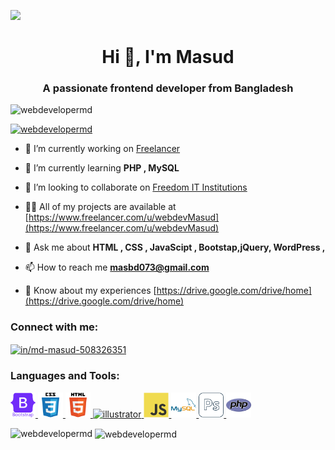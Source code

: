 <img src="![bag banner](https://github.com/user-attachments/assets/16c7a899-1567-447d-a3d4-3cc0eb4cca75)
">
<h1 align="center">Hi 👋, I'm Masud</h1>
<h3 align="center">A passionate frontend developer from Bangladesh</h3>

<p align="left"> <img src="https://komarev.com/ghpvc/?username=webdevelopermd&label=Profile%20views&color=0e75b6&style=flat" alt="webdevelopermd" /> </p>

<p align="left"> <a href="https://github.com/ryo-ma/github-profile-trophy"><img src="https://github-profile-trophy.vercel.app/?username=webdevelopermd" alt="webdevelopermd" /></a> </p>

- 🔭 I’m currently working on [Freelancer](https://www.freelancer.com/u/webdevMasud)

- 🌱 I’m currently learning **PHP , MySQL**

- 👯 I’m looking to collaborate on [Freedom IT Institutions](https://freedomitinstitutions.com/)

- 👨‍💻 All of my projects are available at [https://www.freelancer.com/u/webdevMasud](https://www.freelancer.com/u/webdevMasud)

- 💬 Ask me about **HTML , CSS , JavaScipt , Bootstap,jQuery, WordPress ,**

- 📫 How to reach me **masbd073@gmail.com**

- 📄 Know about my experiences [https://drive.google.com/drive/home](https://drive.google.com/drive/home)

<h3 align="left">Connect with me:</h3>
<p align="left">
<a href="https://linkedin.com/in/in/md-masud-508326351" target="blank"><img align="center" src="https://raw.githubusercontent.com/rahuldkjain/github-profile-readme-generator/master/src/images/icons/Social/linked-in-alt.svg" alt="in/md-masud-508326351" height="30" width="40" /></a>
</p>

<h3 align="left">Languages and Tools:</h3>
<p align="left"> <a href="https://getbootstrap.com" target="_blank" rel="noreferrer"> <img src="https://raw.githubusercontent.com/devicons/devicon/master/icons/bootstrap/bootstrap-plain-wordmark.svg" alt="bootstrap" width="40" height="40"/> </a> <a href="https://www.w3schools.com/css/" target="_blank" rel="noreferrer"> <img src="https://raw.githubusercontent.com/devicons/devicon/master/icons/css3/css3-original-wordmark.svg" alt="css3" width="40" height="40"/> </a> <a href="https://www.w3.org/html/" target="_blank" rel="noreferrer"> <img src="https://raw.githubusercontent.com/devicons/devicon/master/icons/html5/html5-original-wordmark.svg" alt="html5" width="40" height="40"/> </a> <a href="https://www.adobe.com/in/products/illustrator.html" target="_blank" rel="noreferrer"> <img src="https://www.vectorlogo.zone/logos/adobe_illustrator/adobe_illustrator-icon.svg" alt="illustrator" width="40" height="40"/> </a> <a href="https://developer.mozilla.org/en-US/docs/Web/JavaScript" target="_blank" rel="noreferrer"> <img src="https://raw.githubusercontent.com/devicons/devicon/master/icons/javascript/javascript-original.svg" alt="javascript" width="40" height="40"/> </a> <a href="https://www.mysql.com/" target="_blank" rel="noreferrer"> <img src="https://raw.githubusercontent.com/devicons/devicon/master/icons/mysql/mysql-original-wordmark.svg" alt="mysql" width="40" height="40"/> </a> <a href="https://www.photoshop.com/en" target="_blank" rel="noreferrer"> <img src="https://raw.githubusercontent.com/devicons/devicon/master/icons/photoshop/photoshop-line.svg" alt="photoshop" width="40" height="40"/> </a> <a href="https://www.php.net" target="_blank" rel="noreferrer"> <img src="https://raw.githubusercontent.com/devicons/devicon/master/icons/php/php-original.svg" alt="php" width="40" height="40"/> </a> </p>

<p><img align="left" src="https://github-readme-stats.vercel.app/api/top-langs?username=webdevelopermd&show_icons=true&locale=en&layout=compact" alt="webdevelopermd" /></p>

<p>&nbsp;<img align="center" src="https://github-readme-stats.vercel.app/api?username=webdevelopermd&show_icons=true&locale=en" alt="webdevelopermd" /></p>
